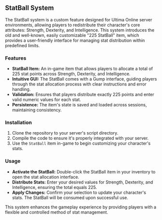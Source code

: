 ## StatBall System

The StatBall system is a custom feature designed for Ultima Online server environments, allowing players to redistribute their character's core attributes: Strength, Dexterity, and Intelligence. This system introduces the old and well-known, easily customizable "225 StatBall" item, which provides a user-friendly interface for managing stat distribution within predefined limits.

### Features
- **StatBall Item:** An in-game item that allows players to allocate a total of 225 stat points across Strength, Dexterity, and Intelligence.
- **Intuitive GUI:** The StatBall comes with a Gump interface, guiding players through the stat allocation process with clear instructions and error handling.
- **Validation:** Ensures that players distribute exactly 225 points and enter valid numeric values for each stat.
- **Persistence:** The item's state is saved and loaded across sessions, maintaining consistency.

### Installation
1. Clone the repository to your server's script directory.
2. Compile the code to ensure it's properly integrated with your server.
3. Use the `StatBall` item in-game to begin customizing your character's stats.

### Usage
- **Activate the StatBall:** Double-click the StatBall item in your inventory to open the stat allocation interface.
- **Distribute Stats:** Enter your desired values for Strength, Dexterity, and Intelligence, ensuring the total equals 225.
- **Apply Changes:** Confirm your selection to update your character's stats. The StatBall will be consumed upon successful use.

This system enhances the gameplay experience by providing players with a flexible and controlled method of stat management.
